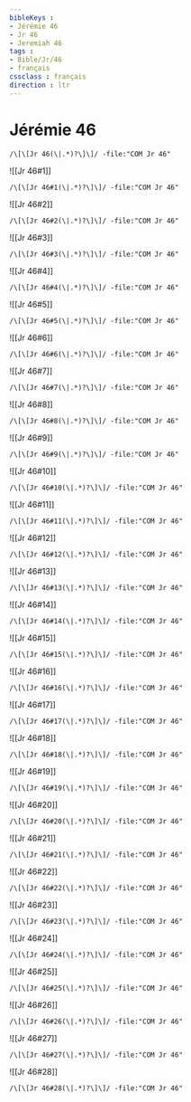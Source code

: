 ```yaml
---
bibleKeys : 
- Jérémie 46
- Jr 46
- Jeremiah 46
tags : 
- Bible/Jr/46
- français
cssclass : français
direction : ltr
---
```


# Jérémie 46

```query
/\[\[Jr 46(\|.*)?\]\]/ -file:"COM Jr 46"
```



![[Jr 46#1]]

```query
/\[\[Jr 46#1(\|.*)?\]\]/ -file:"COM Jr 46"
```

![[Jr 46#2]]

```query
/\[\[Jr 46#2(\|.*)?\]\]/ -file:"COM Jr 46"
```

![[Jr 46#3]]

```query
/\[\[Jr 46#3(\|.*)?\]\]/ -file:"COM Jr 46"
```

![[Jr 46#4]]

```query
/\[\[Jr 46#4(\|.*)?\]\]/ -file:"COM Jr 46"
```

![[Jr 46#5]]

```query
/\[\[Jr 46#5(\|.*)?\]\]/ -file:"COM Jr 46"
```

![[Jr 46#6]]

```query
/\[\[Jr 46#6(\|.*)?\]\]/ -file:"COM Jr 46"
```

![[Jr 46#7]]

```query
/\[\[Jr 46#7(\|.*)?\]\]/ -file:"COM Jr 46"
```

![[Jr 46#8]]

```query
/\[\[Jr 46#8(\|.*)?\]\]/ -file:"COM Jr 46"
```

![[Jr 46#9]]

```query
/\[\[Jr 46#9(\|.*)?\]\]/ -file:"COM Jr 46"
```

![[Jr 46#10]]

```query
/\[\[Jr 46#10(\|.*)?\]\]/ -file:"COM Jr 46"
```

![[Jr 46#11]]

```query
/\[\[Jr 46#11(\|.*)?\]\]/ -file:"COM Jr 46"
```

![[Jr 46#12]]

```query
/\[\[Jr 46#12(\|.*)?\]\]/ -file:"COM Jr 46"
```

![[Jr 46#13]]

```query
/\[\[Jr 46#13(\|.*)?\]\]/ -file:"COM Jr 46"
```

![[Jr 46#14]]

```query
/\[\[Jr 46#14(\|.*)?\]\]/ -file:"COM Jr 46"
```

![[Jr 46#15]]

```query
/\[\[Jr 46#15(\|.*)?\]\]/ -file:"COM Jr 46"
```

![[Jr 46#16]]

```query
/\[\[Jr 46#16(\|.*)?\]\]/ -file:"COM Jr 46"
```

![[Jr 46#17]]

```query
/\[\[Jr 46#17(\|.*)?\]\]/ -file:"COM Jr 46"
```

![[Jr 46#18]]

```query
/\[\[Jr 46#18(\|.*)?\]\]/ -file:"COM Jr 46"
```

![[Jr 46#19]]

```query
/\[\[Jr 46#19(\|.*)?\]\]/ -file:"COM Jr 46"
```

![[Jr 46#20]]

```query
/\[\[Jr 46#20(\|.*)?\]\]/ -file:"COM Jr 46"
```

![[Jr 46#21]]

```query
/\[\[Jr 46#21(\|.*)?\]\]/ -file:"COM Jr 46"
```

![[Jr 46#22]]

```query
/\[\[Jr 46#22(\|.*)?\]\]/ -file:"COM Jr 46"
```

![[Jr 46#23]]

```query
/\[\[Jr 46#23(\|.*)?\]\]/ -file:"COM Jr 46"
```

![[Jr 46#24]]

```query
/\[\[Jr 46#24(\|.*)?\]\]/ -file:"COM Jr 46"
```

![[Jr 46#25]]

```query
/\[\[Jr 46#25(\|.*)?\]\]/ -file:"COM Jr 46"
```

![[Jr 46#26]]

```query
/\[\[Jr 46#26(\|.*)?\]\]/ -file:"COM Jr 46"
```

![[Jr 46#27]]

```query
/\[\[Jr 46#27(\|.*)?\]\]/ -file:"COM Jr 46"
```

![[Jr 46#28]]

```query
/\[\[Jr 46#28(\|.*)?\]\]/ -file:"COM Jr 46"
```

